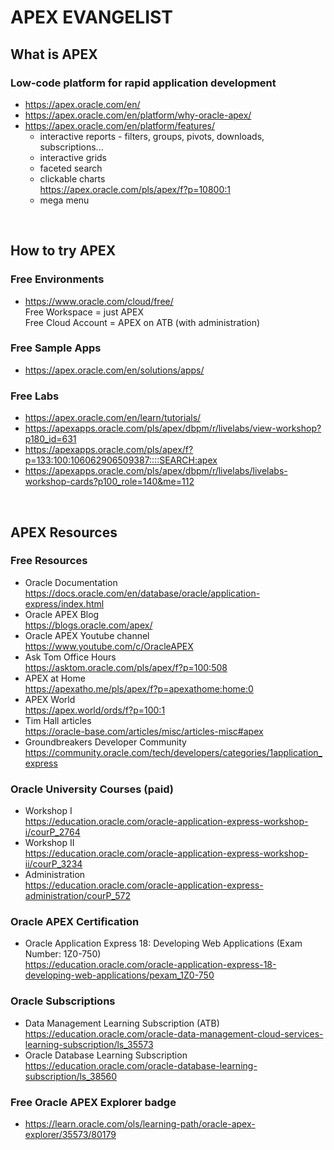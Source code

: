# APEX EVANGELIST

## What is APEX

### Low-code platform for rapid application development
- https://apex.oracle.com/en/
- https://apex.oracle.com/en/platform/why-oracle-apex/
- https://apex.oracle.com/en/platform/features/
    - interactive reports - filters, groups, pivots, downloads, subscriptions...
    - interactive grids
    - faceted search
    - clickable charts \
    https://apex.oracle.com/pls/apex/f?p=10800:1
    - mega menu


<br />

## How to try APEX

### Free Environments
- https://www.oracle.com/cloud/free/ \
Free Workspace = just APEX \
Free Cloud Account = APEX on ATB (with administration)

### Free Sample Apps
- https://apex.oracle.com/en/solutions/apps/

### Free Labs
- https://apex.oracle.com/en/learn/tutorials/
- https://apexapps.oracle.com/pls/apex/dbpm/r/livelabs/view-workshop?p180_id=631
- https://apexapps.oracle.com/pls/apex/f?p=133:100:106062906509387::::SEARCH:apex
- https://apexapps.oracle.com/pls/apex/dbpm/r/livelabs/livelabs-workshop-cards?p100_role=140&me=112

<br />

## APEX Resources

### Free Resources
- Oracle Documentation \
https://docs.oracle.com/en/database/oracle/application-express/index.html
- Oracle APEX Blog \
https://blogs.oracle.com/apex/
- Oracle APEX Youtube channel \
https://www.youtube.com/c/OracleAPEX
- Ask Tom Office Hours \
https://asktom.oracle.com/pls/apex/f?p=100:508
- APEX at Home \
https://apexatho.me/pls/apex/f?p=apexathome:home:0
- APEX World \
https://apex.world/ords/f?p=100:1
- Tim Hall articles \
https://oracle-base.com/articles/misc/articles-misc#apex
- Groundbreakers Developer Community
https://community.oracle.com/tech/developers/categories/1application_express

### Oracle University Courses (paid)
- Workshop I \
https://education.oracle.com/oracle-application-express-workshop-i/courP_2764
- Workshop II \
https://education.oracle.com/oracle-application-express-workshop-ii/courP_3234
- Administration \
https://education.oracle.com/oracle-application-express-administration/courP_572

### Oracle APEX Certification
- Oracle Application Express 18: Developing Web Applications (Exam Number: 1Z0-750) \
https://education.oracle.com/oracle-application-express-18-developing-web-applications/pexam_1Z0-750

### Oracle Subscriptions
- Data Management Learning Subscription (ATB) \
https://education.oracle.com/oracle-data-management-cloud-services-learning-subscription/ls_35573
- Oracle Database Learning Subscription \
https://education.oracle.com/oracle-database-learning-subscription/ls_38560

### Free Oracle APEX Explorer badge
- https://learn.oracle.com/ols/learning-path/oracle-apex-explorer/35573/80179

